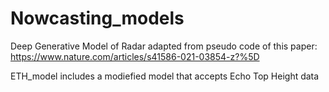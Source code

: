 # Nowcasting_models
Deep Generative Model of Radar adapted from pseudo code of this paper: 
https://www.nature.com/articles/s41586-021-03854-z?%5D


ETH_model includes a modiefied model that accepts Echo Top Height data 
